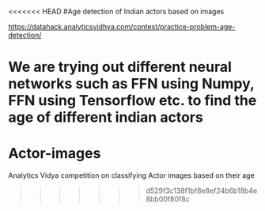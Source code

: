 <<<<<<< HEAD
#Age detection of Indian actors based on images

https://datahack.analyticsvidhya.com/contest/practice-problem-age-detection/

We are trying out different neural networks such as FFN using Numpy, FFN using Tensorflow etc. to find the age of different indian actors
=======
# Actor-images
Analytics Vidya competition on classifying Actor images based on their age
>>>>>>> d529f3c138f1bf8e8ef24b6b18b4e8bb00f80f8c
